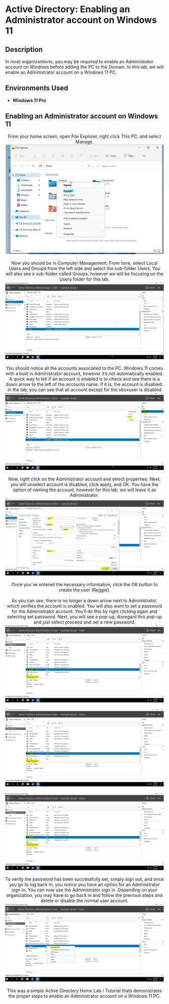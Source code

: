 
<h1>Active Directory: Enabling an Administrator account on Windows 11</h1>



<h2>Description</h2>
In most organizantions, you may be required to enable an Administrator account on Windows before adding the PC to the Domain. In this lab, we will enable an Administrator account on a Windows 11 PC. 
<br />




<h2>Environments Used </h2>

- <b>Windows 11 Pro</b> 

<h2> Enabling an Administrator account on Windows 11 </h2>

<p align="center">
From your home screen, open File Explorer, right click This PC, and select Manage.<br/>
<img src="https://github.com/Rastallworth1/Enabling-an-Administrator-account-on-Windows-11/blob/main/Screenshot%201.png"/>
<br />


<br />
Now you should be in Computer Management. From here, select Local Users and Groups from the left side and select the sub-folder Users. You will also see a sub-folder called Groups, however we will be focusing on the Users folder for this lab.<br/>
<img src="https://github.com/Rastallworth1/Active-Directory-Creating-Users/blob/main/Slide%202.png"/>
<br />


<br />
You should notice all the accounts associated to the PC. Windows 11 comes with a built in Administrator account, however it’s not automatically enabled. A quick way to tell if an account is enabled is to check and see there is a down arrow to the left of the accounts name. If it is, the account is disabled. In the lab, you can see that all account except for the vboxuser is disabled <br/>
<img src="https://github.com/Rastallworth1/Active-Directory-Creating-Users/blob/main/Slide%203.png"/>
<br />


<br />
Now, right click on the Administrator account and select properties. Next, you will unselect account is disabled, click apply, and OK. You have the option of naming the account, however for this lab, we will leave it as Administrator. <br/>
<img src="https://github.com/Rastallworth1/Active-Directory-Creating-Users/blob/main/slide%204.png"/>
<br />
<br />Once you've entered the necessary information, click the OK button to create the user (Reggie). 
<br/>




<br />
As you can see, there is no longer a down arrow next to Administrator, which verifies the account is enabled. You will also want to set a password for the Administrator account. You’ll do this by right clicking again and selecting set password. Next, you will see a pop-up, disregard this pop-up and just select proceed and set a new password.  <br/>
<img src="https://github.com/Rastallworth1/Active-Directory-Creating-Users/blob/main/slide%205.png"/>
<br />
<br/>
<img src="https://github.com/Rastallworth1/Active-Directory-Creating-Users/blob/main/slide%205.png"/>
<br />
<br/>
<img src="https://github.com/Rastallworth1/Active-Directory-Creating-Users/blob/main/slide%205.png"/>
<br />



  <br />
To verify the password has been successfully set, simply sign out, and once you go to log back in, you notice you have an option for an Administrator sign in. You can now use the Administrator sign in. Depending on your organization, you may have to go back in and follow the previous steps and delete or disable the normal user account. <br/>
<img src="https://github.com/Rastallworth1/Active-Directory-Creating-Users/blob/main/Slide%207%20top.png"/>
<br />





 
  
  


<br />
This was a simple Active Directory Home Lab / Tutorial thats demonstrates the proper steps to enable an Administrator account on a Windows 11 PC.<br/>
